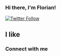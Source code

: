 ### Hi there, I'm Florian! 

[![Twitter Follow](https://img.shields.io/badge/Twitter-1DA1F2?style=for-the-badge&logo=twitter&logoColor=white)](https://twitter.com/intent/follow?original_referer=https%3A%2F%2Fgithub.com%2FlorianValry1&screen_name=FlorianValry1)

## I like


### Connect with me
